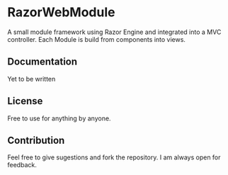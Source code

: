 # RazorWebModule
A small module framework using Razor Engine and integrated into a MVC controller.
Each Module is build from components into views.

## Documentation
Yet to be written

## License
Free to use for anything by anyone.

## Contribution
Feel free to give sugestions and fork the repository. I am always open for feedback.
